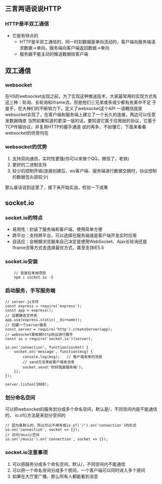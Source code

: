 ## 三言两语说说HTTP
### HTTP是半双工通信
- 它是有特点的
    - HTTP是半双工通信的，同一时刻数据是单向流动的，客户端向服务端请求数据->单向，服务端向客户端返回数据->单向
    - 服务器不能主动的推送数据给客户端
## 双工通信
### websocket
在H5的websocket出现之前，为了实现这种推送技术，大家最常用的实现方式有这三种：轮询、长轮询和iframe流，但是他们三兄弟或多或少都有些美中不足
于是乎，在大神们的不断努力下，定义了websocket这个API
一语概括就是websocket实现了，在客户端和服务端上建立了一个长久的连接，两边可以任意发数据嗨皮
当然如果知道的更深一层的话，要知道它属于应用层的协议，它基于TCP传输协议，并复用HTTP的握手通道
说的再多，不如懂它，下面来看看websocket的优势何在
### websocket的优势
1. 支持双向通信，实时性更强(你可以来做个QQ，微信了，老铁)
2. 更好的二进制支持
3. 较少的控制开销(连接创建后，ws客户端、服务端进行数据交换时，协议控制的数据包头部较少)

那么废话说到这里了，接下来开始实战，检验一下成果



## socket.io
### socket.io的特点
- 易用性：封装了服务端和客户端，使用简单方便
- 跨平台：支持跨平台，可以选择在服务端或是客户端开发实时应用
- 自适应：会根据浏览器来自己决定是使用WebSocket、Ajax长轮询还是Iframe流等方式去选择最优方式，甚至支持IE5.5

### socket.io安装
```
    // 安装在本地项目
    npm i socket.io -S
```

### 启动服务，手写服务端
```
// server.js文件
const express = require('express');
const app = express();
// 设置静态文件夹
app.use(express.static(__dirname));
// 创建一个server服务
const server = require('http').createServer(app);
// websocket是依赖http协议进行握手
const io = require('socket.io')(server);

io.on('connection', function(socket) {
    socket.on('message', function(msg) {
        console.log(msg);   // 客户端发来的消息
        // send方法来给客户端发消息
        socket.send('你好我是服务端');      
    });
});

server.listen(3000);
```

### 划分命名空间
可以把websocket的服务划分成多个命名空间，默认是/，不同空间内是不能通信的，
io.of()方法是来划分空间的
```
// 因为是默认的，所以可以不用写成io.of('/').on('connection')的形式
io.on('connection', socket => {});
// 访问/music空间
io.on('/music').on('connection', socket => {});
```


### socket.io注意事项
1. 可以把服务分成多个命名空间，默认/，不同空间内不能通信
2. 可以把一个命名空间分成多个房间，一个客户端可以同时进入多个房间
3. 如果在大厅里广播，那么所有人都能看到消息